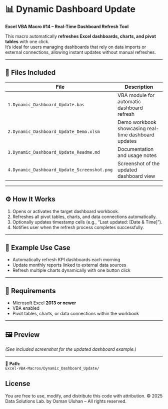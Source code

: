 # 📊 Dynamic Dashboard Update

**Excel VBA Macro #14 – Real-Time Dashboard Refresh Tool**

This macro automatically **refreshes Excel dashboards, charts, and pivot tables** with one click.  
It’s ideal for users managing dashboards that rely on data imports or external connections, allowing instant updates without manual refreshes.

---

## 📁 Files Included

| File | Description |
|------|--------------|
| `1.Dynamic_Dashboard_Update.bas` | VBA module for automatic dashboard refresh |
| `2.Dynamic_Dashboard_Update_Demo.xlsm` | Demo workbook showcasing real-time dashboard updates |
| `3.Dynamic_Dashboard_Update_Readme.md` | Documentation and usage notes |
| `4.Dynamic_Dashboard_Update_Screenshot.png` | Screenshot of the updated dashboard view |

---

## ⚙️ How It Works

1. Opens or activates the target dashboard workbook.  
2. Refreshes all pivot tables, charts, and data connections automatically.  
3. Optionally updates timestamp cells (e.g., “Last updated: [Date & Time]”).  
4. Notifies user when the refresh process completes successfully.  

---

## 🧠 Example Use Case

- Automatically refresh KPI dashboards each morning  
- Update monthly reports linked to external data sources  
- Refresh multiple charts dynamically with one button click  

---

## 🧾 Requirements

- Microsoft Excel **2013 or newer**  
- VBA enabled  
- Pivot tables, charts, or data connections within the workbook  

---

## 🖼️ Preview
*(See included screenshot for the updated dashboard example.)*

---

📂 **Path:**  
`Excel-VBA-Macros/Dynamic_Dashboard_Update/`

## License
You are free to use, modify, and distribute this code with attribution.
© 2025 Data Solutions Lab. by Osman Uluhan – All rights reserved.
